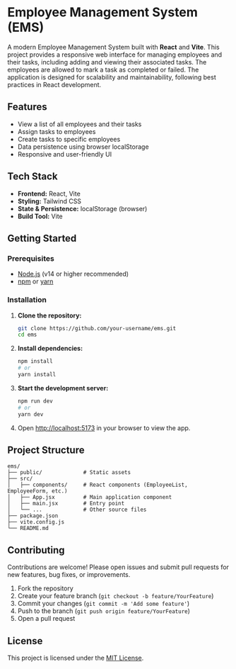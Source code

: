 # Employee Management System (EMS)

A modern Employee Management System built with **React** and **Vite**. This project provides a responsive web interface for managing employees and their tasks, including adding and viewing their associated tasks. The employees are allowed to mark a task as completed or failed. The application is designed for scalability and maintainability, following best practices in React development.

## Features

- View a list of all employees and their tasks
- Assign tasks to employees
- Create tasks to specific employees
- Data persistence using browser localStorage
- Responsive and user-friendly UI

## Tech Stack

- **Frontend:** React, Vite
- **Styling:** Tailwind CSS
- **State & Persistence:** localStorage (browser)
- **Build Tool:** Vite

## Getting Started

### Prerequisites

- [Node.js](https://nodejs.org/) (v14 or higher recommended)
- [npm](https://www.npmjs.com/) or [yarn](https://yarnpkg.com/)

### Installation

1. **Clone the repository:**

   ```bash
   git clone https://github.com/your-username/ems.git
   cd ems
   ```

2. **Install dependencies:**

   ```bash
   npm install
   # or
   yarn install
   ```

3. **Start the development server:**

   ```bash
   npm run dev
   # or
   yarn dev
   ```

4. Open [http://localhost:5173](http://localhost:5173) in your browser to view the app.



## Project Structure

```
ems/
├── public/             # Static assets
├── src/
│   ├── components/     # React components (EmployeeList, EmployeeForm, etc.)
│   ├── App.jsx         # Main application component
│   ├── main.jsx        # Entry point
│   └── ...             # Other source files
├── package.json
├── vite.config.js
└── README.md
```

## Contributing

Contributions are welcome! Please open issues and submit pull requests for new features, bug fixes, or improvements.

1. Fork the repository
2. Create your feature branch (`git checkout -b feature/YourFeature`)
3. Commit your changes (`git commit -m 'Add some feature'`)
4. Push to the branch (`git push origin feature/YourFeature`)
5. Open a pull request

## License

This project is licensed under the [MIT License](LICENSE).

